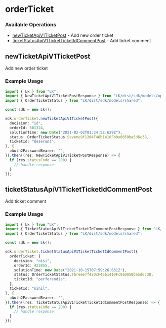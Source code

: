 # orderTicket

### Available Operations

* [newTicketApiV1TicketPost](#newticketapiv1ticketpost) - Add new order ticket
* [ticketStatusApiV1TicketTicketIdCommentPost](#ticketstatusapiv1ticketticketidcommentpost) - Add ticket comment

## newTicketApiV1TicketPost

Add new order ticket

### Example Usage

```typescript
import { Lk } from "LK";
import { NewTicketApiV1TicketPostResponse } from "LK/dist/sdk/models/operations";
import { OrderTicketStatus } from "LK/dist/sdk/models/shared";

const sdk = new Lk();

sdk.orderTicket.newTicketApiV1TicketPost({
  decision: "id",
  orderId: 501324,
  solutionTime: new Date("2021-02-02T01:24:52.629Z"),
  status: OrderTicketStatus.Sevene9f1204F46b1410Fb9a0050ba5d6c38,
  ticketId: "deserunt",
}, {
  oAuth2PasswordBearer: "",
}).then((res: NewTicketApiV1TicketPostResponse) => {
  if (res.statusCode == 200) {
    // handle response
  }
});
```

## ticketStatusApiV1TicketTicketIdCommentPost

Add ticket comment

### Example Usage

```typescript
import { Lk } from "LK";
import { TicketStatusApiV1TicketTicketIdCommentPostResponse } from "LK/dist/sdk/models/operations";
import { OrderTicketStatus } from "LK/dist/sdk/models/shared";

const sdk = new Lk();

sdk.orderTicket.ticketStatusApiV1TicketTicketIdCommentPost({
  orderTicket: {
    decision: "nisi",
    orderId: 423855,
    solutionTime: new Date("2021-10-15T07:59:26.631Z"),
    status: OrderTicketStatus.Threee7f420cF46b1410Fc9a0050ba5d6c38,
    ticketId: "perferendis",
  },
  ticketId: "nihil",
}, {
  oAuth2PasswordBearer: "",
}).then((res: TicketStatusApiV1TicketTicketIdCommentPostResponse) => {
  if (res.statusCode == 200) {
    // handle response
  }
});
```
